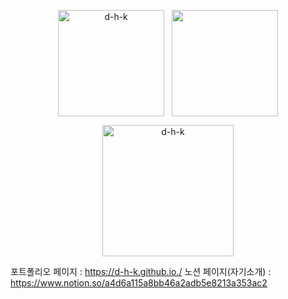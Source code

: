 <p align="center"><img align="center" height="170" src="https://github-readme-stats.vercel.app/api?username=d-h-k&show_icons=true" alt="d-h-k" />&nbsp;
&nbsp;<img align="center" height="170" src="https://github-readme-stats.vercel.app/api/top-langs/?username=d-h-k&layout=compact" /><p/>

<p align="center"><img align="center" height="210" src="http://mazassumnida.wtf/api/v2/generate_badge?boj=kdog1503" alt="d-h-k" /><p/>




포트폴리오 페이지 : https://d-h-k.github.io./
노션 페이지(자기소개) : https://www.notion.so/a4d6a115a8bb46a2adb5e8213a353ac2

<!---
df
<p align="center"><img align="center" height="15" src="http://mazassumnida.wtf/api/mini/generate_badge?boj=kdog1503&show_icons=true" alt="d-h-k" /><p/>


<p align="center"><img align="center" height="15" src="http://@@@" alt="d-h-k" /><p/>



[![Solved.ac
프로필](http://mazassumnida.wtf/api/mini/generate_badge?boj=kdog1503)](https://github.com/mazassumnida/mazassumnida)

[![Solved.ac
프로필](http://mazassumnida.wtf/api/v2/generate_badge?boj=kdog1503)](https://solved.ac/kdog1503)

[![Solved.ac
프로필](http://mazassumnida.wtf/api/generate_badge?boj=kdog1503)](https://solved.ac/kdog1503)

[![Solved.ac
프로필](http://mazassumnida.wtf/api/v2/generate_badge?boj=kdog1503)](https://solved.ac/kdog1503)
--->
